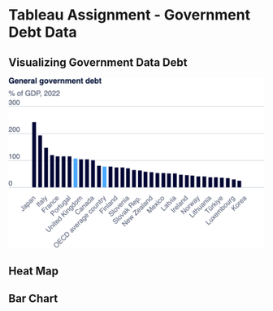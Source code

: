 # Tableau Assignment - Government Debt Data 


## Visualizing Government Data Debt
![plot](export-2024-09-11T04_03_19.394Z.png)



## Heat Map
<script type='module' src='https://us-east-1.online.tableau.com/javascripts/api/tableau.embedding.3.latest.min.js'></script><tableau-viz id='tableau-viz' src='https://us-east-1.online.tableau.com/t/sghule-baab53f91d/views/Tableau-Assignment-1/HeatMap' width='1470' height='758' hide-tabs toolbar='bottom' ></tableau-viz>
## Bar Chart


